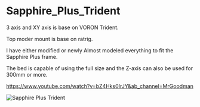# Sapphire_Plus_Trident


3 axis and XY axis is base on VORON Trident.

Top moder mount is base on ratrig.

I have either modified or newly  Almost modeled everything to fit the Sapphire Plus frame.

The bed is capable of using the full size and the Z-axis can also be used for 300mm or more.


https://www.youtube.com/watch?v=bZ4Hks0IrJY&ab_channel=MrGoodman



![Sapphire Plus Trident](https://github.com/pure100kim/Sapphire_Plus_Trident/blob/main/Photo/SP_5_Modeling.png)



